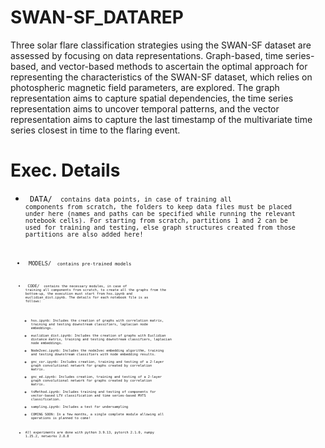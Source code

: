 # SWAN-SF_DATAREP

Three solar flare classification strategies using the SWAN-SF dataset are assessed by focusing on data representations. Graph-based, time series-based, and vector-based methods to ascertain the optimal approach for representing the characteristics of the SWAN-SF dataset, which relies on photospheric magnetic field parameters, are explored. The graph representation aims to capture spatial dependencies, the time series representation aims to uncover temporal patterns, and the vector representation aims to capture the last timestamp of the multivariate time series closest in time to the flaring event. 

# Exec. Details

* <code> DATA/ <code> contains data points, in case of training all components from scratch, the folders to keep data files must be placed under here (names and paths can be specified while running the relevant notebook cells).
 For starting from scratch, partitions 1 and 2 can be used for training and testing, else graph structures created from those partitions are also added here!

* <code> MODELS/ <code> contains pre-trained models
  
* <code> CODE/ <code> contains the necessary modules, in case of training all components from scratch, to create all the graphs from the bottom-up, the execution must start from hss.ipynb and euclidian_dist.ipynb. The details for each notebook file is as follows:
  - hss.ipynb: Includes the creation of graphs with correlation matrix, training and testing downstream classifiers, laplacian node embeddings.
  - euclidian_dist.ipynb: Includes the creation of graphs with Euclidian distance matrix, training and testing downstream classifiers, laplacian node embeddings.
  - Node2vec.ipynb: Includes the node2vec embedding algorithm, training and testing downstream classifiers with node embedding results.
  - gnc_cor.ipynb: Includes creation, training and testing of a 2-layer graph convolutional network for graphs created by correlation matrix.
  - gnc_ed.ipynb: Includes creation, training and testing of a 2-layer graph convolutional network for graphs created by correlation matrix.
  - tsMethod.ipynb: Includes training and testing of components for vector-based LTV classification and time series-based MVTS classification.
  - sampling.ipynb: Includes a test for undersampling
  - COMING SOON: In a few months, a single complete module allowing all operations is planned to come!
 
* All experiments are done with python 3.9.13, pytorch 2.1.0, numpy 1.25.2, networkx 2.8.8

  
  

